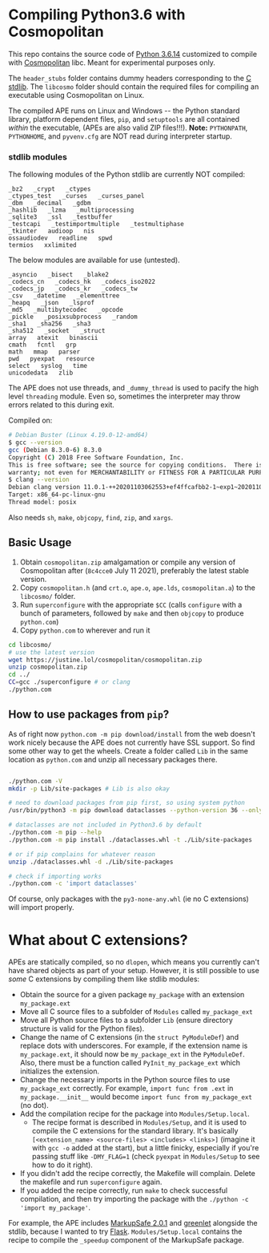 # Compiling Python3.6 with Cosmopolitan

This repo contains the source code of [Python 3.6.14][py36] customized to
compile with [Cosmopolitan][cosmo] libc.  Meant for experimental purposes only.

The `header_stubs` folder contains dummy headers corresponding to the [C
stdlib][cstdlib]. The `libcosmo` folder should contain the required files for
compiling an executable using Cosmopolitan on Linux.

The compiled APE runs on Linux and Windows -- the Python standard library,
platform dependent files, `pip`, and `setuptools` are all contained *within* the
executable, (APEs are also valid ZIP files!!!).  **Note:** `PYTHONPATH`,
`PYTHONHOME`, and `pyvenv.cfg` are NOT read during interpreter startup.

### stdlib modules

The following modules of the Python stdlib are currently NOT compiled:

```
_bz2   _crypt   _ctypes
_ctypes_test   _curses   _curses_panel
_dbm   _decimal   _gdbm
_hashlib   _lzma   _multiprocessing
_sqlite3   _ssl   _testbuffer
_testcapi   _testimportmultiple   _testmultiphase
_tkinter   audioop   nis
ossaudiodev   readline   spwd
termios   xxlimited   
```

The below modules are available for use (untested).

```
_asyncio   _bisect   _blake2
_codecs_cn   _codecs_hk   _codecs_iso2022
_codecs_jp   _codecs_kr   _codecs_tw
_csv   _datetime   _elementtree
_heapq   _json   _lsprof
_md5   _multibytecodec   _opcode
_pickle   _posixsubprocess   _random
_sha1   _sha256   _sha3
_sha512   _socket   _struct
array   atexit   binascii
cmath   fcntl   grp
math   mmap   parser
pwd   pyexpat   resource
select   syslog   time
unicodedata   zlib   
```

The APE does not use threads, and `_dummy_thread` is used to pacify the high
level `threading` module.  Even so, sometimes the interpreter may throw errors
related to this during exit.


Compiled on:

```bash
# Debian Buster (Linux 4.19.0-12-amd64)
$ gcc --version
gcc (Debian 8.3.0-6) 8.3.0
Copyright (C) 2018 Free Software Foundation, Inc.
This is free software; see the source for copying conditions.  There is NO
warranty; not even for MERCHANTABILITY or FITNESS FOR A PARTICULAR PURPOSE.
$ clang --version
Debian clang version 11.0.1-++20201103062553+ef4ffcafbb2-1~exp1~20201103053214.125
Target: x86_64-pc-linux-gnu
Thread model: posix
```

Also needs `sh`, `make`, `objcopy`, `find`, `zip`, and `xargs`.

## Basic Usage

1. Obtain `cosmopolitan.zip` amalgamation or compile any version of Cosmopolitan
   after (`8c4cce0` July 11 2021), preferably the latest stable version.
2. Copy `cosmopolitan.h` (and `crt.o`, `ape.o`, `ape.lds`, `cosmopolitan.a`) to
   the `libcosmo/` folder.
3. Run `superconfigure` with the appropriate `$CC` (calls `configure` with a bunch of parameters, followed
   by `make` and then `objcopy` to produce `python.com`)
4. Copy `python.com` to wherever and run it

```bash
cd libcosmo/
# use the latest version
wget https://justine.lol/cosmopolitan/cosmopolitan.zip
unzip cosmopolitan.zip
cd ../
CC=gcc ./superconfigure # or clang
./python.com
```

## How to use packages from `pip`?

As of right now `python.com -m pip download/install` from the web doesn't work
nicely because the APE does not currently have SSL support. So find some other
way to get the wheels. Create a folder called `Lib` in the same location as
`python.com` and unzip all necessary packages there. 

```bash

./python.com -V
mkdir -p Lib/site-packages # Lib is also okay

# need to download packages from pip first, so using system python
/usr/bin/python3 -m pip download dataclasses --python-version 36 --only-binary=:all:

# dataclasses are not included in Python3.6 by default
./python.com -m pip --help
./python.com -m pip install ./dataclasses.whl -t ./Lib/site-packages

# or if pip complains for whatever reason
unzip ./dataclasses.whl -d ./Lib/site-packages

# check if importing works
./python.com -c 'import dataclasses'

```

Of course, only packages with the `py3-none-any.whl` (ie no C extensions) will
import properly.

# What about C extensions?

APEs are statically compiled, so no `dlopen`, which means you currently can't
have shared objects as part of your setup. However, it is still possible to
use *some* C extensions by compiling them like stdlib modules:

* Obtain the source for a given package `my_package` with an extension
    `my_package.ext`
* Move all C source files to a subfolder of `Modules` called `my_package_ext`
* Move all Python source files to a subfolder `Lib` (ensure directory structure
    is valid for the Python files).
* Change the name of C extensions (in the `struct PyModuleDef`) and replace dots
    with underscores. For example, if the extension name is `my_package.ext`, 
    it should now be `my_package_ext` in the `PyModuleDef`. Also, there must be a function
    called `PyInit_my_package_ext` which initializes the extension.
* Change the necessary imports in the Python source files to use
    `my_package_ext` correctly. For example, `import func from .ext` in
    `my_package.__init__` would become `import func from my_package_ext` (no
    dot).
* Add the compilation recipe for the package into `Modules/Setup.local`. 
    * The recipe format is described in `Modules/Setup`, and it is used to compile the C
    extensions for the standard library. It's basically 
    `[<extension_name> <source-files> <includes> <links>]` (imagine it with `gcc -o` 
    added at the start), but a little finicky, especially if you're passing stuff 
    like `-DMY_FLAG=1` (check `pyexpat` in `Modules/Setup` to see how
    to do it right).
* If you didn't add the recipe correctly, the Makefile will complain. Delete the
    makefile and run `superconfigure` again.
* If you added the recipe correctly, run `make` to check successful compilation,
    and then try importing the package with the `./python -c 'import my_package'`.

For example, the APE includes [MarkupSafe 2.0.1][markupsafe] and
[greenlet][greenlet] alongside the stdlib, because I wanted to try
[Flask][flask].  `Modules/Setup.local` contains the recipe to compile the
`_speedup` component of the MarkupSafe package.

[py36]: https://docs.python.org/3.6/
[cosmo]: https://github.com/jart/cosmopolitan
[cstdlib]: https://en.cppreference.com/w/c/header
[markupsafe]: https://github.com/pallets/markupsafe/
[greenlet]: https://pypi.org/project/greenlet/
[flask]: https://github.com/pallets/flask/
